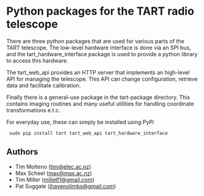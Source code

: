 # Python packages for the TART radio telescope

There are three python packages that are used for various parts of the TART telescope. The low-level hardware interface is done via an SPI bus, and the tart_hardware_interface package is used to provide a python library to access this hardware.

The tart_web_api provides an HTTP server that implements an high-level API for managing the telescope. This API can change configuration, retrieve data and facilitate calibration.

Finally there is a general-use package in the tart-package directory. This contains imaging routines and many useful utilities for handling coordinate transformations e.t.c.

For everyday use, these can simply be installed using PyPi

     sudo pip install tart tart_web_api tart_hardware_interface


## Authors

* Tim Molteno (tim@elec.ac.nz)
* Max Scheel (max@max.ac.nz)
* Tim Miller (milletf1@gmail.com)
* Pat Suggate (ihavenolimbs@gmail.com)


